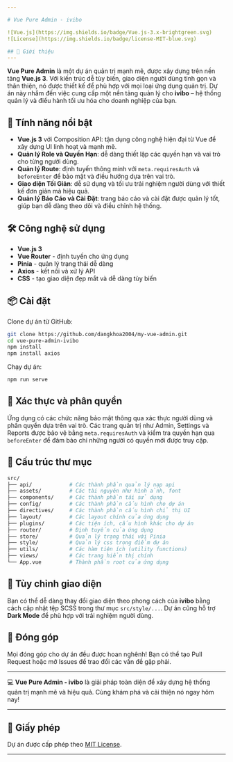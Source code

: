```yaml
---

# Vue Pure Admin - ivibo

![Vue.js](https://img.shields.io/badge/Vue.js-3.x-brightgreen.svg)
![License](https://img.shields.io/badge/license-MIT-blue.svg)

## 🌟 Giới thiệu
---
```

**Vue Pure Admin** là một dự án quản trị mạnh mẽ, được xây dựng trên nền tảng **Vue.js 3**. Với kiến trúc dễ tùy biến, giao diện người dùng tinh gọn và thân thiện, nó được thiết kế để phù hợp với mọi loại ứng dụng quản trị. Dự án này nhắm đến việc cung cấp một nền tảng quản lý cho **ivibo** – hệ thống quản lý và điều hành tối ưu hóa cho doanh nghiệp của bạn.

## 🎯 Tính năng nổi bật

- **Vue.js 3** với Composition API: tận dụng công nghệ hiện đại từ Vue để xây dựng UI linh hoạt và mạnh mẽ.
- **Quản lý Role và Quyền Hạn**: dễ dàng thiết lập các quyền hạn và vai trò cho từng người dùng.
- **Quản lý Route**: định tuyến thông minh với `meta.requiresAuth` và `beforeEnter` để bảo mật và điều hướng dựa trên vai trò.
- **Giao diện Tối Giản**: dễ sử dụng và tối ưu trải nghiệm người dùng với thiết kế đơn giản mà hiệu quả.
- **Quản lý Báo Cáo và Cài Đặt**: trang báo cáo và cài đặt được quản lý tốt, giúp bạn dễ dàng theo dõi và điều chỉnh hệ thống.
  
## 🛠️ Công nghệ sử dụng

- **Vue.js 3**
- **Vue Router** - định tuyến cho ứng dụng
- **Pinia** - quản lý trạng thái dễ dàng
- **Axios** - kết nối và xử lý API
- **CSS** - tạo giao diện đẹp mắt và dễ dàng tùy biến

## 📦 Cài đặt

Clone dự án từ GitHub:

```bash
git clone https://github.com/dangkhoa2004/my-vue-admin.git
cd vue-pure-admin-ivibo
npm install
npm install axios
```

Chạy dự án:

```bash
npm run serve
```

## 🔐 Xác thực và phân quyền

Ứng dụng có các chức năng bảo mật thông qua xác thực người dùng và phân quyền dựa trên vai trò. Các trang quản trị như Admin, Settings và Reports được bảo vệ bằng `meta.requiresAuth` và kiểm tra quyền hạn qua `beforeEnter` để đảm bảo chỉ những người có quyền mới được truy cập.

## 📁 Cấu trúc thư mục

```bash
src/
├── api/            # Các thành phần quản lý nạp api
├── assets/         # Các tài nguyên như hình ảnh, font
├── components/     # Các thành phần tái sử dụng
├── config/         # Các thành phần cấu hình cho dự án
├── directives/     # Các thành phần cấu hình chỉ thị UI
├── layout/         # Các layout chính của ứng dụng
├── plugins/        # Các tiện ích, cấu hình khác cho dự án
├── router/         # Định tuyến của ứng dụng
├── store/          # Quản lý trạng thái với Pinia
├── style/          # Quản lý css trọng điểm dự án
├── utils/          # Các hàm tiện ích (utility functions)
├── views/          # Các trang hiển thị chính
└── App.vue         # Thành phần root của ứng dụng
```

## 🎨 Tùy chỉnh giao diện

Bạn có thể dễ dàng thay đổi giao diện theo phong cách của **ivibo** bằng cách cập nhật tệp SCSS trong thư mục `src/style/...`. Dự án cũng hỗ trợ **Dark Mode** để phù hợp với trải nghiệm người dùng.

## 📝 Đóng góp

Mọi đóng góp cho dự án đều được hoan nghênh! Bạn có thể tạo Pull Request hoặc mở Issues để trao đổi các vấn đề gặp phải.

---

💻 **Vue Pure Admin - ivibo** là giải pháp toàn diện để xây dựng hệ thống quản trị mạnh mẽ và hiệu quả. Cùng khám phá và cải thiện nó ngay hôm nay!

---

## 📄 Giấy phép

Dự án được cấp phép theo [MIT License](LICENSE).

---
